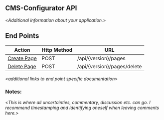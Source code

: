 **CMS-Configurator API**
----
  <_Additional information about your application._>

## End Points
| Action | Http Method | URL |
| ---- | ---- | ---- |
| [Create Page](./endpoints/pages/create.md) | POST | /api/{version}/pages |
| [Delete Page](./endpoints/pages/delete.md) | POST | /api/{version}/pages/delete |
  
<_additional links to end point specific documentation_>

### **Notes:**

  <_This is where all uncertainties, commentary, discussion etc. can go. I recommend timestamping and identifying oneself when leaving comments here._> 
